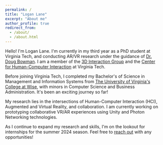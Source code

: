 ```yaml
---
permalink: /
title: "Logan Lane"
excerpt: "About me"
author_profile: true
redirect_from: 
  - /about/
  - /about.html
---
```


Hello! I'm Logan Lane. I'm currently in my third year as a PhD student at Virginia Tech, and conducting AR/VR research under the guidance of [Dr. Doug Bowman](https://wordpress.cs.vt.edu/3digroup/author/dbowman/). I am a member of the [3D Interaction Group](https://wordpress.cs.vt.edu/3digroup/) and the [Center for Human-Computer Interaction](https://hci.icat.vt.edu) at Virginia Tech.

Before joining Virginia Tech, I completed my Bachelor's of Science in Management and Information Systems from [The University of Virginia's College at Wise](https://www.uvawise.edu), with minors in Computer Science and Business Administration. It's been an exciting journey so far!

My research lies in the intersections of Human-Computer Interaction (HCI), Augmented and Virtual Reality, and collaboration. I am currently working on prototyping collaborative VR/AR experiences using Unity and Photon Networking technologies. 

As I continue to expand my research and skills, I'm on the lookout for internships for the summer 2024 season. Feel free to [reach out](mailto:logantl@vt.edu) with any opportunities!

